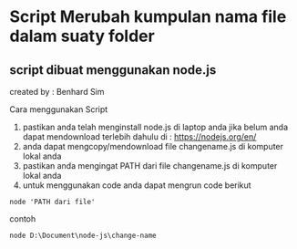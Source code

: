 # Script Merubah kumpulan nama file dalam suaty folder
## script dibuat menggunakan node.js
created by : Benhard Sim

Cara menggunakan Script 
1. pastikan anda telah menginstall node.js di laptop anda 
jika belum anda dapat mendownload terlebih dahulu di : https://nodejs.org/en/ 
2. anda dapat mengcopy/mendownload file changename.js di komputer lokal anda 
3. pastikan anda mengingat PATH dari file changename.js di komputer lokal anda 
4. untuk menggunakan code anda dapat mengrun code berikut 
```
node 'PATH dari file' 
```
contoh
```
node D:\Document\node-js\change-name 
```


